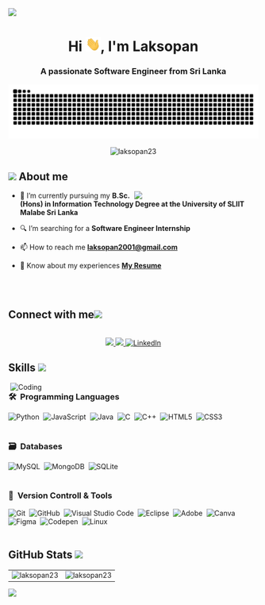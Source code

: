 <!--horizontal divider(gradiant)-->
<img src="https://user-images.githubusercontent.com/73097560/115834477-dbab4500-a447-11eb-908a-139a6edaec5c.gif">

<h1 align="center">Hi <img src="https://github.com/ABSphreak/ABSphreak/blob/master/gifs/Hi.gif" width="30px">, I'm Laksopan</h1>
<h3 align="center">A passionate Software Engineer from Sri Lanka</h3>

<div align="center">
  <picture>
    <source media="(prefers-color-scheme: dark)" srcset="https://raw.githubusercontent.com/Laksopan23/Laksopan23/output/github-snake-dark.svg" />
    <source media="(prefers-color-scheme: light)" srcset="https://raw.githubusercontent.com/Laksopan23/Laksopan23/output/github-snake.svg" />
    <img alt="github-snake" src="https://raw.githubusercontent.com/Laksopan23/Laksopan23/output/github-snake.svg" />
  </picture>
</div>

<p></p>
<p align="center"> <img src="https://komarev.com/ghpvc/?username=laksopan23&label=Profile%20views&color=0e75b6&style=flat" alt="laksopan23" /> </p>

## <picture><img src = "https://github.com/7oSkaaa/7oSkaaa/blob/main/Images/about_me.gif?raw=true" width = 50px></picture> About me

<picture> <img align="right" src="https://github.com/7oSkaaa/7oSkaaa/blob/main/Images/Right_Side.gif?raw=true" width = 250px></picture>

- 🌱 I’m currently pursuing my **B.Sc.(Hons) in Information Technology Degree at the University of SLIIT Malabe Sri Lanka**

- 🔍 I’m searching for a **Software Engineer Internship**

- 📫 How to reach me **laksopan2001@gmail.com**

- 📄 Know about my experiences <a href="https://drive.google.com/file/d/1WqSj49DHH3IVZn8vIGH3lnxtuq0sEMgh/view?usp=drive_link">
            <b>My Resume</b>
          </a>

<br/><br/>
## Connect with me<picture><img src = "https://raw.githubusercontent.com/ShahriarShafin/ShahriarShafin/main/Assets/handshake.gif" width = 95px></picture>
<div align="center">
  </br>
  <a href="https://www.linkedin.com/in/laksopan-ravindran-2109672a5/">
    <img
      src="https://img.shields.io/badge/Linkedin-0077b5?style=flat&logo=linkedin"
  </a>
  <a href="https://stackoverflow.com/users/ravindran-laksopan">
    <img
      src="https://img.shields.io/badge/Stack Overflow-f48024?style=flat&logo=stackoverflow&logoColor=white"
  </a>
  <a href="https://github.com/Laksopan23">
    <img
      src="https://img.shields.io/badge/GitHub--_.svg?style=social&logo=github"
      alt="LinkedIn">
  </a>
</div>

## Skills <picture><img src = "https://media2.giphy.com/media/QssGEmpkyEOhBCb7e1/giphy.gif?cid=ecf05e47a0n3gi1bfqntqmob8g9aid1oyj2wr3ds3mg700bl&rid=giphy.gif" width = 40px></picture> 

<picture> <img align="right" alt="Coding" width="500" src="https://cdn.dribbble.com/users/1277312/screenshots/14733298/media/39b1045e593737587dd60e42c8422d1f.gif" ></picture>

### 🛠 &nbsp;Programming Languages 
<div align="left">
  <img src="https://img.shields.io/badge/python-3670A0?style=for-the-badge&logo=python&logoColor=ffdd54" alt="Python"/>&nbsp;
  <img src="https://img.shields.io/badge/javascript-%23323330.svg?style=for-the-badge&logo=javascript&logoColor=%23F7DF1E" alt="JavaScript"/>&nbsp;
  <img src="https://img.shields.io/badge/java-%23ED8B00.svg?style=for-the-badge&logo=java&logoColor=white" alt="Java"/>&nbsp;
  <img src="https://img.shields.io/badge/c-%2300599C.svg?style=for-the-badge&logo=c&logoColor=white" alt="C"/>&nbsp;
  <img src="https://img.shields.io/badge/c++-%2300599C.svg?style=for-the-badge&logo=c%2B%2B&logoColor=white" alt="C++"/>&nbsp;
  <img src="https://img.shields.io/badge/html5-%23E34F26.svg?style=for-the-badge&logo=html5&logoColor=white" alt="HTML5"/>&nbsp;
  <img src="https://img.shields.io/badge/css3-%231572B6.svg?style=for-the-badge&logo=css3&logoColor=white" alt="CSS3"/>&nbsp;  
</div>

</br>

### 🗃 &nbsp;Databases
<div align="left">
  <img src="https://img.shields.io/badge/MySQL-00000F?style=for-the-badge&logo=mysql&logoColor=white" alt="MySQL"/>&nbsp;
  <img src="https://img.shields.io/badge/MongoDB-%234ea94b.svg?style=for-the-badge&logo=mongodb&logoColor=white" alt="MongoDB"/>&nbsp;
  <img src="https://img.shields.io/badge/SQLite-07405E?style=for-the-badge&logo=sqlite&logoColor=white" alt="SQLite"/>&nbsp;
</div>

</br>

### 🧰 &nbsp;Version Controll & Tools 

<div align="left">
  <img src="https://img.shields.io/badge/git-%23F05033.svg?style=for-the-badge&logo=git&logoColor=white" alt="Git"/>&nbsp;
  <img src="https://img.shields.io/badge/github-%23121011.svg?style=for-the-badge&logo=github&logoColor=white" alt="GitHub"/>&nbsp;
  <img src="https://img.shields.io/badge/Visual%20Studio%20Code-0078d7.svg?style=for-the-badge&logo=visual-studio-code&logoColor=white" alt="Visual Studio Code"/>&nbsp;
  <img src="https://img.shields.io/badge/Eclipse-FE7A16.svg?style=for-the-badge&logo=Eclipse&logoColor=white" alt="Eclipse"/>&nbsp;
  <img src="https://img.shields.io/badge/adobe-%23FF0000.svg?style=for-the-badge&logo=adobe&logoColor=white" alt="Adobe"/>&nbsp;
  <img src="https://img.shields.io/badge/Canva-%2300C4CC.svg?style=for-the-badge&logo=Canva&logoColor=white" alt="Canva"/>&nbsp;
  <img src="https://img.shields.io/badge/figma-%23F24E1E.svg?style=for-the-badge&logo=figma&logoColor=white" alt="Figma"/>&nbsp;
  <img src="https://img.shields.io/badge/Codepen-000000?style=for-the-badge&logo=codepen&logoColor=white" alt="Codepen"/>&nbsp;
  <img src="https://img.shields.io/badge/Linux-FCC624?style=for-the-badge&logo=linux&logoColor=black" alt="Linux"/>&nbsp;
</div>

</br>


## GitHub Stats <picture><img src = "https://media2.giphy.com/media/v1.Y2lkPTc5MGI3NjExNW5ybHQ2YmM0ZGpqamYyZG0xbXBieDU1YTJ6cDBwNHpsdDBxNzEwcCZlcD12MV9pbnRlcm5hbF9naWZfYnlfaWQmY3Q9Zw/bmQBu3aSF0DxadphkG/giphy.gif" width = 40px></picture>

<table>
  <tr>
    <td><img src="https://github-readme-stats.vercel.app/api?username=Laksopan23&theme=dark&show_icons=true&count_private=true" alt="laksopan23"/></td>
    <td><img src="https://nirzak-streak-stats.vercel.app/?user=Laksopan23&theme=dark&hide_border=false" alt="laksopan23" /></td>
  </tr>
</table>

<!--<table align="center">
  <tr>
    <td><img src="https://github-readme-stats.vercel.app/api/top-langs/?username=Laksopan23&theme=dark&hide_border=false&include_all_commits=true&count_private=true&layout=compact" alt="laksopan23"/></td>
  </tr>
</table>

<!--horizontal divider(gradiant)-->
<img src="https://user-images.githubusercontent.com/73097560/115834477-dbab4500-a447-11eb-908a-139a6edaec5c.gif">


